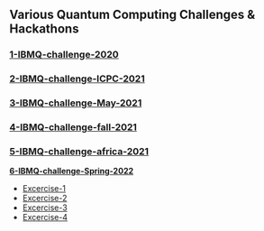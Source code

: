 ## Various Quantum Computing Challenges & Hackathons 

### [1-IBMQ-challenge-2020](https://github.com/pratjz/QuantumChallenges/tree/main/1-IBMQ-challenge-2020)

### [2-IBMQ-challenge-ICPC-2021](https://github.com/pratjz/QuantumChallenges/tree/main/2-IBMQ-challenge-ICPC-2021)

### [3-IBMQ-challenge-May-2021](https://github.com/pratjz/QuantumChallenges/tree/main/3-IBMQ-challenge-May-2021)

### [4-IBMQ-challenge-fall-2021](https://github.com/pratjz/QuantumChallenges/tree/main/4-IBMQ-challenge-fall-2021)

### [5-IBMQ-challenge-africa-2021](https://github.com/pratjz/QuantumChallenges/tree/main/5-IBMQ-challenge-africa-2021)

**[6-IBMQ-challenge-Spring-2022](https://github.com/pratjz/QuantumChallenges/tree/main/6-IBMQ-challenge-Spring-2022)**
- [Excercise-1](https://github.com/pratjz/QuantumChallenges/blob/main/6-IBMQ-challenge-Spring-2022/exercise1/01.CM_trotterization.ipynb)
- [Excercise-2](https://github.com/pratjz/QuantumChallenges/blob/main/6-IBMQ-challenge-Spring-2022/exercise2/02.QRW_and_localization.ipynb)
- [Excercise-3](https://github.com/pratjz/QuantumChallenges/blob/main/6-IBMQ-challenge-Spring-2022/exercise3/03.many_body_localization.ipynb)
- [Excercise-4](https://github.com/pratjz/QuantumChallenges/blob/main/6-IBMQ-challenge-Spring-2022/exercise4/04.quantum_chemistry.ipynb)
